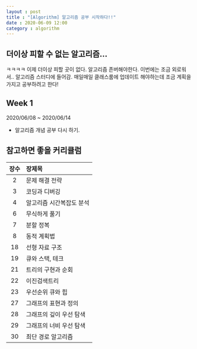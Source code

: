 ```yaml
---
layout : post
title : "[Algorithm] 알고리즘 공부 시작하다!!"
date : 2020-06-09 12:00
category : algorithm
---
```


## 더이상 피할 수 없는 알고리즘...

ㅋㅋㅋㅋ 이제 더이상 피할 곳이 없다. 알고리즘 존버해야한다.
이번에는 조금 외로워서.. 알고리즘 스터디에 들어감. 매일매일 클래스룸에 업데이트 해야하는데 조금 계획을 가지고 공부하려고 한다!


## Week 1 
2020/06/08 ~ 2020/06/14

- 알고리즘 개념 공부 다시 하기. 


## 참고하면 좋을 커리큘럼 

|장수|장제목|
|:---:|:---|
|2|문제 해결 전략 |
|3| 코딩과 디버깅|
|4| 알고리즘 시간복잡도 분석|
|6| 무식하게 풀기|
|7|분할 정복|
|8|동적 계획법|
|18|선형 자료 구조|
|19| 큐와 스택, 테크|
|21| 트리의 구현과 순회|
|22|이진검색트리|
|23|우선순위 큐와 힙|
|27|그래프의 표현과 정의|
|28|그래프의 깊이 우선 탐색|
|29| 그래프의 너비 우선 탐색|
|30|최단 경로 알고리즘|


